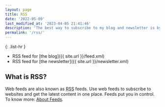 ```yaml
---
layout: page
title: RSS
date: '2022-05-09'
last_modified_at: '2023-04-05 21:41:46'
description: 'The best way to subscribe to my blog and newsletter is by adding the RSS feed URL (latest 20 posts) into a news reader.'
permalink: '/rss/'
---
```

{: .list-hr }
- RSS feed for [the blog]({{ site.url }}/feed.xml)
- RSS feed for [the newsletter]({{ site.url }}/newsletter.xml)

## What is RSS?

Web feeds are also known as <abbr title="RDF Site Summary or Really Simple Syndication">RSS</abbr> feeds. Use web feeds to subscribe to websites and get the latest content in one place. Feeds put you in control. To know more: [About Feeds](https://aboutfeeds.com/).